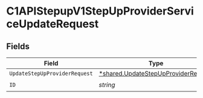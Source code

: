 # C1APIStepupV1StepUpProviderServiceUpdateRequest


## Fields

| Field                                                                                            | Type                                                                                             | Required                                                                                         | Description                                                                                      |
| ------------------------------------------------------------------------------------------------ | ------------------------------------------------------------------------------------------------ | ------------------------------------------------------------------------------------------------ | ------------------------------------------------------------------------------------------------ |
| `UpdateStepUpProviderRequest`                                                                    | [*shared.UpdateStepUpProviderRequest](../../../pkg/models/shared/updatestepupproviderrequest.md) | :heavy_minus_sign:                                                                               | N/A                                                                                              |
| `ID`                                                                                             | *string*                                                                                         | :heavy_check_mark:                                                                               | N/A                                                                                              |